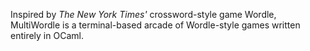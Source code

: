 Inspired by *The New York Times'* crossword-style game Wordle, MultiWordle is 
a terminal-based arcade of Wordle-style games written entirely in OCaml. 
